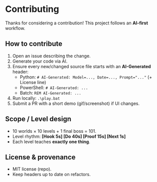 ﻿# Contributing

Thanks for considering a contribution! This project follows an **AI-first** workflow.

## How to contribute
1. Open an issue describing the change.
2. Generate your code via AI.
3. Ensure every new/changed source file starts with an **AI-Generated** header:
   - Python: `# AI-Generated: Model=..., Date=..., Prompt="..."` (+ License line)
   - PowerShell: `# AI-Generated: ...`
   - Batch: `REM AI-Generated: ...`
4. Run locally: `.\play.bat`
5. Submit a PR with a short demo (gif/screenshot) if UI changes.

## Scope / Level design
- 10 worlds × 10 levels + 1 final boss = 101.
- Level rhythm: **[Hook 5s] [Do 40s] [Proof 15s] [Next 1s]**
- Each level teaches **exactly one thing**.

## License & provenance
- MIT license (repo).
- Keep headers up to date on refactors.
